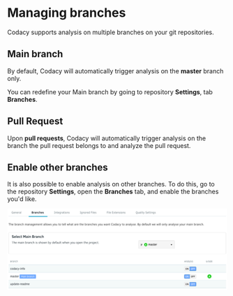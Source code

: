 # Managing branches

Codacy supports analysis on multiple branches on your git repositories.

## Main branch

By default, Codacy will automatically trigger analysis on the **master** branch only.

You can redefine your Main branch by going to repository **Settings**, tab **Branches**.

## Pull Request

Upon **pull requests**, Codacy will automatically trigger analysis on the branch the pull request belongs to and analyze the pull request.

## Enable other branches

It is also possible to enable analysis on other branches. To do this, go to the repository **Settings**, open the **Branches** tab, and enable the branches you'd like.

![](/images/Screen_Shot_2016-10-12_at_12.07.47.png)
